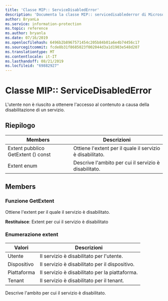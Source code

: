 ```yaml
---
title: 'Classe MIP:: ServiceDisabledError'
description: 'Documenta la classe MIP:: servicedisablederror di Microsoft Information Protection (MIP) SDK.'
author: BryanLa
ms.service: information-protection
ms.topic: reference
ms.author: bryanla
ms.date: 07/16/2019
ms.openlocfilehash: 6496b2b8967571454c205b84b01a6e4b74456c17
ms.sourcegitcommit: fcde8b31f8685023f002044d3a1d1903e548d207
ms.translationtype: MT
ms.contentlocale: it-IT
ms.lasthandoff: 08/21/2019
ms.locfileid: "69882927"
---
```

# <a name="class-mipservicedisablederror"></a>Classe MIP:: ServiceDisabledError 
L'utente non è riuscito a ottenere l'accesso al contenuto a causa della disabilitazione di un servizio.
  
## <a name="summary"></a>Riepilogo
 Members                        | Descrizioni                                
--------------------------------|---------------------------------------------
Extent pubblico GetExtent () const  |  Ottiene l'extent per il quale il servizio è disabilitato.
Extent enum  |  Descrive l'ambito per cui il servizio è disabilitato.
  
## <a name="members"></a>Members
  
### <a name="getextent-function"></a>Funzione GetExtent
Ottiene l'extent per il quale il servizio è disabilitato.

  
**Restituisce**: Extent per cui il servizio è disabilitato
  
### <a name="extent-enum"></a>Enumerazione extent
 Valori                         | Descrizioni                                
--------------------------------|---------------------------------------------
Utente            | Il servizio è disabilitato per l'utente.
Dispositivo            | Il servizio è disabilitato per il dispositivo.
Piattaforma            | Il servizio è disabilitato per la piattaforma.
Tenant            | Il servizio è disabilitato per il tenant.
Descrive l'ambito per cui il servizio è disabilitato.